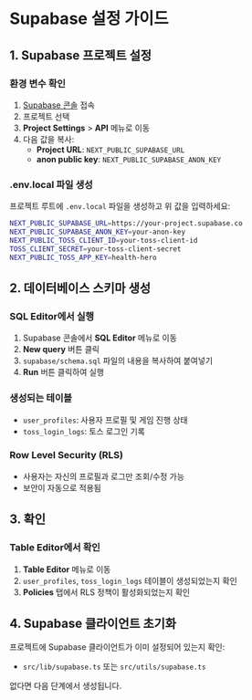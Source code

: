 # Supabase 설정 가이드

## 1. Supabase 프로젝트 설정

### 환경 변수 확인
1. [Supabase 콘솔](https://supabase.com/dashboard) 접속
2. 프로젝트 선택
3. **Project Settings** > **API** 메뉴로 이동
4. 다음 값을 복사:
   - **Project URL**: `NEXT_PUBLIC_SUPABASE_URL`
   - **anon public key**: `NEXT_PUBLIC_SUPABASE_ANON_KEY`

### .env.local 파일 생성
프로젝트 루트에 `.env.local` 파일을 생성하고 위 값을 입력하세요:
```bash
NEXT_PUBLIC_SUPABASE_URL=https://your-project.supabase.co
NEXT_PUBLIC_SUPABASE_ANON_KEY=your-anon-key
NEXT_PUBLIC_TOSS_CLIENT_ID=your-toss-client-id
TOSS_CLIENT_SECRET=your-toss-client-secret
NEXT_PUBLIC_TOSS_APP_KEY=health-hero
```

## 2. 데이터베이스 스키마 생성

### SQL Editor에서 실행
1. Supabase 콘솔에서 **SQL Editor** 메뉴로 이동
2. **New query** 버튼 클릭
3. `supabase/schema.sql` 파일의 내용을 복사하여 붙여넣기
4. **Run** 버튼 클릭하여 실행

### 생성되는 테이블
- `user_profiles`: 사용자 프로필 및 게임 진행 상태
- `toss_login_logs`: 토스 로그인 기록

### Row Level Security (RLS)
- 사용자는 자신의 프로필과 로그만 조회/수정 가능
- 보안이 자동으로 적용됨

## 3. 확인

### Table Editor에서 확인
1. **Table Editor** 메뉴로 이동
2. `user_profiles`, `toss_login_logs` 테이블이 생성되었는지 확인
3. **Policies** 탭에서 RLS 정책이 활성화되었는지 확인

## 4. Supabase 클라이언트 초기화

프로젝트에 Supabase 클라이언트가 이미 설정되어 있는지 확인:
- `src/lib/supabase.ts` 또는 `src/utils/supabase.ts`

없다면 다음 단계에서 생성됩니다.

